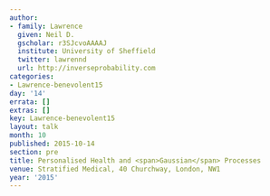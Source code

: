 ```yaml
---
author:
- family: Lawrence
  given: Neil D.
  gscholar: r3SJcvoAAAAJ
  institute: University of Sheffield
  twitter: lawrennd
  url: http://inverseprobability.com
categories:
- Lawrence-benevolent15
day: '14'
errata: []
extras: []
key: Lawrence-benevolent15
layout: talk
month: 10
published: 2015-10-14
section: pre
title: Personalised Health and <span>Gaussian</span> Processes
venue: Stratified Medical, 40 Churchway, London, NW1
year: '2015'
---
```

